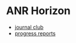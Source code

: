 # ANR Horizon

- [journal club](/horizon-wiki/journal-club.html)
- [progress reports](/horizon-wiki/progress-report.html)
